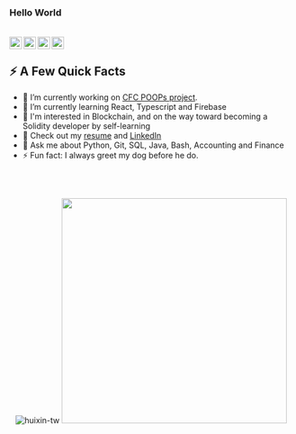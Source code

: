 ### Hello World

</br>
<a href="https://linkedin.com/in/hui-xin-yang">
  <img align="left" alt="Huixin Yang LinkedIn" width="22px" src="https://img.icons8.com/nolan/512/linkedin-circled.png"/>
</a> 
<a href="https://huixin-tw.github.io/Resume">
  <img align="left" alt="Huixin Yang Github" width="22px" src="https://img.icons8.com/nolan/512/github.png"/>
</a>  
<a href="https://huixin.notion.site">
  <img align="left" alt="Huixin Yang Notion" width="22px" src="https://img.icons8.com/nolan/512/notion.png"/>
</a> 
<a href="mailto:huixin.yang.tw@gmail.com">
  <img align="left" alt="Huixin Yang Email" width="22px" src="https://img.icons8.com/nolan/512/apple-mail.png"/>
</a> 



<!--
**HUIXIN-TW/HUIXIN-TW** is a ✨ _special_ ✨ repository because its `README.md` (this file) appears on your GitHub profile.
-->

</br>

<div>
  <h2>⚡️ A Few Quick Facts</h2>
  <ul>
    <li> 🔭 I’m currently working on <a href="https://github.com/codersforcauses/poops">CFC POOPs project</a>.</li>
    <li> 🌱 I’m currently learning React, Typescript and Firebase</li>
    <li> 🎯 I'm interested in Blockchain, and on the way toward becoming a Solidity developer by self-learning</li>
    <li> 📝 Check out my <a href="https://huixin-tw.github.io/Resume/">resume</a> and <a href="https://linkedin.com/in/hui-xin-yang">LinkedIn</a></li>
    <li> 💬 Ask me about Python, Git, SQL, Java, Bash, Accounting and Finance</li>
    <li> ⚡ Fun fact: I always greet my dog before he do.</li>
  </ul>
</div>

</br>
</br>

<p align="center"> <img src="https://github-readme-stats.vercel.app/api?username=HUIXIN-TW&show_icons=true&theme=transparent" alt="huixin-tw" />

<img width="400" src="https://visitor-badge.glitch.me/badge?page_id=HUIXIN-TW.visitor-badge&left_color=red&right_color=#C822FF" />
